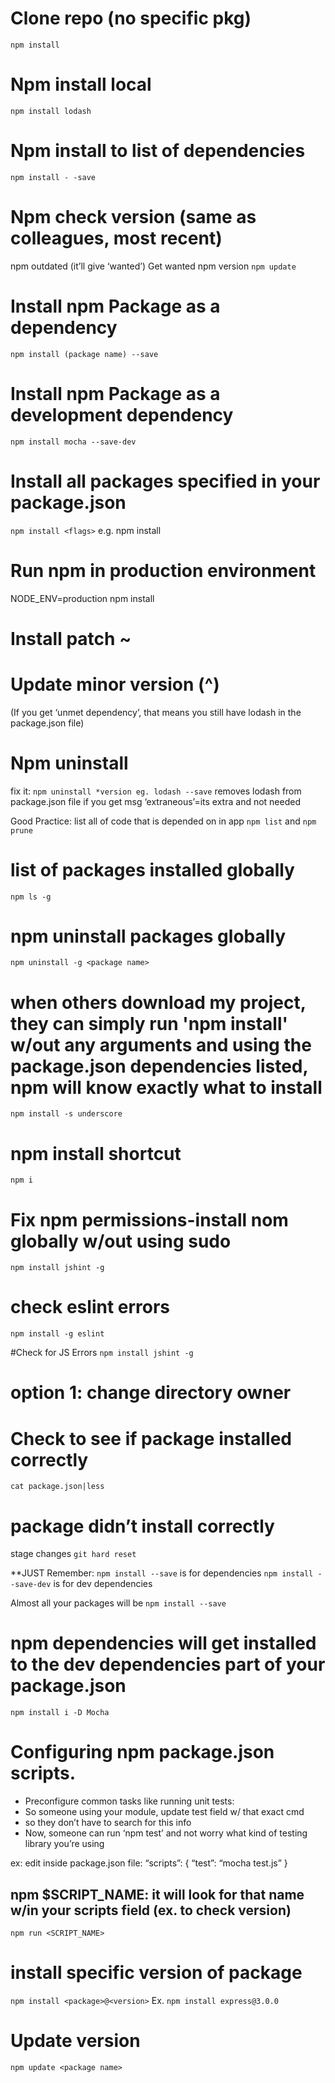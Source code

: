# Clone  repo (no specific pkg)
`npm install`

# Npm install local
`npm install lodash`

# Npm install to list of dependencies 
`npm install - -save`

# Npm check version (same as colleagues, most recent)
npm outdated
(it’ll give ‘wanted’)
Get wanted npm version
`npm update`

# Install npm Package as a dependency
`npm install (package name) --save`

# Install npm Package as a development dependency
`npm install mocha --save-dev`

# Install all packages specified in your package.json
`npm install <flags>`
e.g. npm install

# Run npm in production environment
NODE_ENV=production npm install

# Install patch ~
# Update minor version (^)
(If you get ‘unmet dependency’, that means you still have lodash in the package.json file)
# Npm uninstall
fix it:
`npm uninstall *version eg. lodash --save`
removes lodash from package.json file
if you get msg ‘extraneous’=its extra and not needed

Good Practice: 
list all of code that is depended on in app
`npm list` and `npm prune`

# list of packages installed globally
`npm ls -g`

# npm uninstall packages globally
`npm uninstall -g <package name>`

# when others download my project, they can simply run 'npm install' w/out any arguments and using the package.json dependencies listed, npm will know exactly what to install 
`npm install -s underscore`

# npm install shortcut
`npm i` 

# Fix npm permissions-install nom globally w/out using sudo
`npm install jshint -g`

# check eslint errors
`npm install -g eslint`

#Check for JS Errors
`npm install jshint -g`

# option 1: change directory owner

# Check to see if package installed correctly
`cat package.json|less`

# package didn’t install correctly
stage changes
`git hard reset`

**JUST Remember:
`npm install --save` is for dependencies
`npm install --save-dev` is for dev dependencies

Almost all your packages will be `npm install --save`
# npm dependencies will get installed to the dev dependencies part of your package.json
`npm install i -D Mocha`

# Configuring npm package.json scripts.
* Preconfigure common tasks like running unit tests: 
* So someone using your module, update test field w/ that exact cmd
* so they don’t have to search for this info
* Now, someone can run ‘npm test’ and not worry what kind of testing library you’re using

ex: edit inside package.json file:
“scripts”: { “test”: “mocha test.js” }

## npm $SCRIPT_NAME: it will look for that name w/in your scripts field (ex. to check version)
`npm run <SCRIPT_NAME>`

# install specific version of package
`npm install <package>@<version>`
Ex. `npm install express@3.0.0` 

# Update version
`npm update <package name>`

